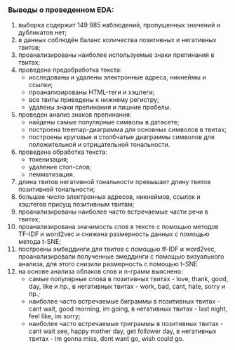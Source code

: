 ### Выводы о проведенном EDA:
1. выборка содержит 149 985 наблюдений, пропущенных значений и дубликатов нет;
2. в данных соблюдён баланс количества позитивных и негативных твитов;
3. проанализированы наиболее используемые знаки препинания в твитах;
4. проведена предобработка текста:
   - исследованы и удалены электронные адреса, никнеймы и ссылки;
   - проанализированы HTML-теги и хэштеги;
   - все твиты приведены к нижнему регистру;
   - удалены знаки препинания и лишние пробелы.
5. проведен анализ знаков препинания:
   - найдены самые популярные символы в датасете;
   - построена treemap-диаграмма для основных символов в твитах;
   - построены круговые и столбчатые диаграммы символов для положительной и отрицательной тональности.
6. проведена обработка текста:
   - токенизация;
   - удаление стоп-слов;
   - лемматизация.
7. длина твитов негативной тональности превышает длину твитов позитивной тональности;
8. большее число электронных адресов, никнеймов, ссылок и хэштегов присущ позитивным твитам;
9. проанализированы наиболее часто встречаемые части речи в твитах;
10. проанализирована значимость слов в тексте с помощью методов TF-IDF и word2vec и снижена размерность данных с помощью метода t-SNE;
11. построены эмбеддинги для твитов с помощью tf-IDF и word2vec, проанализировали полученные эмеддинги с помощью визуального анализа, для этого снизили размерность с помощью t-SNE
12. на основе анализа облаков слов и n-грамм выяснено:
    - самые популярные слова в позитивных твитах - love, thank, good, day, like и пр., в негативных твитах - work, bad, cant, hate, sorry и пр.;
    - наиболее часто встречаемые биграммы в позитивных твитах - cant wait, good morning, im going, в негативных твитах - last night, feel like, im sorry;
    - наиболее часто встречаемые триграммы в позитивных твитах - cant wait see, happy mother day, get follower day, в негативных твитах - im gonna miss, dont want go, wish could go.
  
